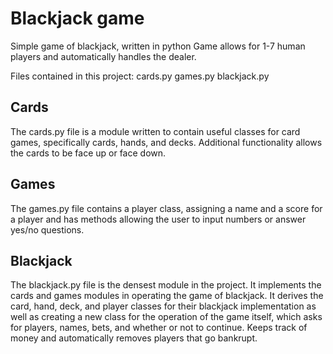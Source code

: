 # Blackjack game
Simple game of blackjack, written in python
Game allows for 1-7 human players and automatically handles the dealer.

Files contained in this project:
cards.py
games.py
blackjack.py


## Cards
The cards.py file is a module written to contain useful classes for card games, specifically cards, hands, and decks. Additional functionality allows the cards to be face up or face down.

## Games
The games.py file contains a player class, assigning a name and a score for a player and has methods allowing the user to input numbers or answer yes/no questions.

## Blackjack
The blackjack.py file is the densest module in the project. It implements the cards and games modules in operating the game of blackjack. It derives the card, hand, deck, and player classes for their blackjack implementation as well as creating a new class for the operation of the game itself, which asks for players, names, bets, and whether or not to continue. Keeps track of money and automatically removes players that go bankrupt.